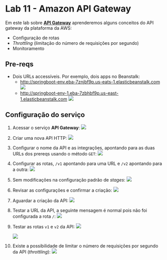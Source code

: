 # Lab 11 - Amazon API Gateway

Em este lab sobre [**API Gateway**](https://aws.amazon.com/pt/api-gateway/) aprenderemos alguns conceitos do API gateway da plataforma da AWS:
 - Configuração de rotas
 - *Throttling* (limitação do número de requisições por segundo) 
 - Monitoramento
 
## Pre-reqs

- Dois URLs accessíveis. Por exemplo, dois apps no Beanstalk:
    * http://springboot-env.eba-7znjbf9p.us-eats-1.elasticbeanstalk.com
        ![](https://raw.githubusercontent.com/josecastillolema/fiap/master/shift/multicloud/img/api1.png)
    * http://springboot-env-1.eba-7zbhbf9p.us-east-1.elasticbeanstalk.com
        ![](https://raw.githubusercontent.com/josecastillolema/fiap/master/shift/multicloud/img/api2.png)


 ## Configuração do serviço
 
1. Acessar o serviço **API Gateway**:
   ![](https://raw.githubusercontent.com/josecastillolema/fiap/master/shift/multicloud/img/api3.png)

2. Criar uma nova API HTTP:
   ![](https://raw.githubusercontent.com/josecastillolema/fiap/master/shift/multicloud/img/api4.png)

3. Configurar o nome da API e as integrações, apontando para as duas URLs dos prereqs usando o método `GET`:
   ![](https://raw.githubusercontent.com/josecastillolema/fiap/master/shift/multicloud/img/api5.png)
   
4. Configurar as rotas, `/v1` apontando para uma URL e `/v2` apontando para a outra:
   ![](https://raw.githubusercontent.com/josecastillolema/fiap/master/shift/multicloud/img/api6.png)

5. Sem modificações na configuração padrão de *stages*:
   ![](https://raw.githubusercontent.com/josecastillolema/fiap/master/shift/multicloud/img/api7.png)
   
6. Revisar as configurações e confirmar a criação:
   ![](https://raw.githubusercontent.com/josecastillolema/fiap/master/shift/multicloud/img/api8.png)
   
7. Aguardar a criação da API:
   ![](https://raw.githubusercontent.com/josecastillolema/fiap/master/shift/multicloud/img/api9.png)

8. Testar a URL da API, a seguinte mensagem é normal pois não foi configurada a rota `/`:
   ![](https://raw.githubusercontent.com/josecastillolema/fiap/master/shift/multicloud/img/api10.png)

9. Testar as rotas `v1` e `v2` da API:
   ![](https://raw.githubusercontent.com/josecastillolema/fiap/master/shift/multicloud/img/api11.png)
   
   ![](https://raw.githubusercontent.com/josecastillolema/fiap/master/shift/multicloud/img/api12.png)

10. Existe a possibilidade de limitar o número de requisições por segundo da API (*throttling*):
   ![](https://raw.githubusercontent.com/josecastillolema/fiap/master/shift/multicloud/img/api13.png)

